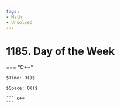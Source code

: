 ```yaml
---
tags:
- Math
- Unsolved
---
```



# 1185. Day of the Week

=== "C++"

    $Time: O()$

    $Space: O()$

    ``` c++
    ```